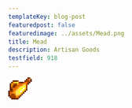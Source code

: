 ```yaml
---
templateKey: blog-post
featuredpost: false
featuredimage: ../assets/Mead.png
title: Mead
description: Artisan Goods
testfield: 918
---
```

![Mead](../assets/Mead.png)